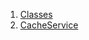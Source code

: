 

1. [Classes](file-___home_harshil_Desktop_open-source_palisadoes_talawa_lib_services_caching_cache_service/#classes)
2. [CacheService](file-___home_harshil_Desktop_open-source_palisadoes_talawa_lib_services_caching_cache_service/CacheService-class.html)
